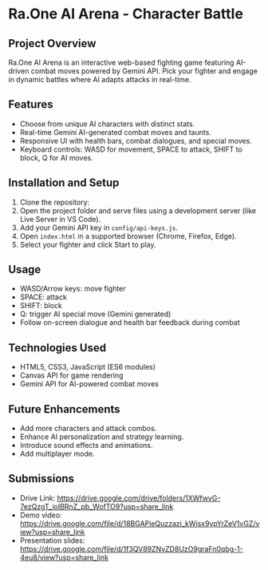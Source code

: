 # Ra.One AI Arena - Character Battle

## Project Overview
Ra.One AI Arena is an interactive web-based fighting game featuring AI-driven combat moves powered by Gemini API. Pick your fighter and engage in dynamic battles where AI adapts attacks in real-time.

## Features
- Choose from unique AI characters with distinct stats.
- Real-time Gemini AI-generated combat moves and taunts.
- Responsive UI with health bars, combat dialogues, and special moves.
- Keyboard controls: WASD for movement, SPACE to attack, SHIFT to block, Q for AI moves.

## Installation and Setup
1. Clone the repository:
2. Open the project folder and serve files using a development server (like Live Server in VS Code).
3. Add your Gemini API key in `config/api-keys.js`.
4. Open `index.html` in a supported browser (Chrome, Firefox, Edge).
5. Select your fighter and click Start to play.

## Usage
- WASD/Arrow keys: move fighter
- SPACE: attack
- SHIFT: block
- Q: trigger AI special move (Gemini generated)
- Follow on-screen dialogue and health bar feedback during combat

## Technologies Used
- HTML5, CSS3, JavaScript (ES6 modules)
- Canvas API for game rendering
- Gemini API for AI-powered combat moves

## Future Enhancements
- Add more characters and attack combos.
- Enhance AI personalization and strategy learning.
- Introduce sound effects and animations.
- Add multiplayer mode.

## Submissions
- Drive Link: https://drive.google.com/drive/folders/1XWfwvG-7ezQzgT_ioIBRnZ_pb_WofTO9?usp=share_link
- Demo video: https://drive.google.com/file/d/18BGAPieQuzzazj_kWjsx9ypYrZeV1vGZ/view?usp=share_link
- Presentation slides: https://drive.google.com/file/d/1f3QV89ZNyZD8UzO9graFn0qbg-1-4eu8/view?usp=share_link



